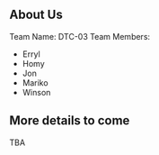 ## About Us
Team Name: DTC-03
Team Members: 
- Erryl
- Homy
- Jon
- Mariko
- Winson
## More details to come
TBA